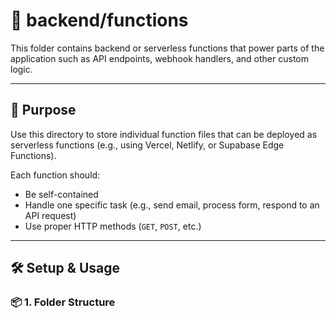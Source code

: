 # 📂 backend/functions

This folder contains backend or serverless functions that power parts of the application such as API endpoints, webhook handlers, and other custom logic.

---

## 🧠 Purpose

Use this directory to store individual function files that can be deployed as serverless functions (e.g., using Vercel, Netlify, or Supabase Edge Functions).

Each function should:

- Be self-contained
- Handle one specific task (e.g., send email, process form, respond to an API request)
- Use proper HTTP methods (`GET`, `POST`, etc.)

---

## 🛠️ Setup & Usage

### 📦 1. Folder Structure

